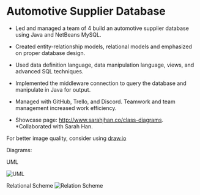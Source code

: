 # Automotive Supplier Database

- Led and managed a team of 4 build an automotive supplier database using Java and NetBeans MySQL.

- Created entity-relationship models, relational models and emphasized on proper database design.

- Used data definition language, data manipulation language, views, and advanced SQL techniques.

- Implemented the middleware connection to query the database and manipulate in Java for output.

- Managed with GitHub, Trello, and Discord. Teamwork and team management increased work efficiency.

- Showcase page: http://www.sarahjhan.co/class-diagrams. *Collaborated with Sarah Han.



For better image quality, consider using [draw.io](https://www.draw.io/?state=%7B%22ids%22:%5B%220B03MEAWflGaTY1piWHd3NlNNNHM%22%5D,%22action%22:%22open%22,%22userId%22:%22115455178959995371454%22%7D#G0B03MEAWflGaTY1piWHd3NlNNNHM)

Diagrams:

UML

![UML](https://i.gyazo.com/3e315f7c4f6c545788113a870552caae.png)

Relational Scheme
![Relation Scheme](https://i.gyazo.com/14069107c02a8385d5993a72babd4a57.png)
